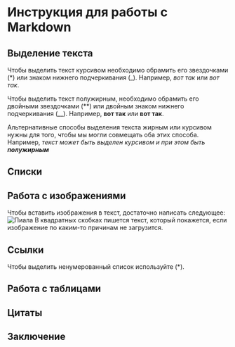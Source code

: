 # Инструкция для работы с Markdown

## Выделение текста

Чтобы выделить текст курсивом необходимо обрамить его звездочками (*) или знаком нижнего подчеркивания (_). Например, *вот так* или _вот так_.

Чтобы выделить текст полужирным, необходимо обрамить его двойными звездочками (**) или двойным знаком нижнего подчеркивания (__). Например, **вот так** или __вот так__.

Альтернативные способы выделения текста жирным или курсивом нужны для того, чтобы мы могли совмещать оба этих способа. Например, _текст может быть выделен курсивом и при этом быть **полужирным**_

## Списки

## Работа с изображениями

Чтобы вставить изображения в текст, достаточно написать следующее:
![Пиала](Ru.jpg_640x640.webp)
В квадратных скобках пишется текст, который покажется, если изображение по каким-то причинам не загрузится.

## Ссылки

Чтобы выделить ненумерованный список используйте (*).

## Работа с таблицами

## Цитаты

## Заключение